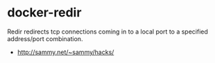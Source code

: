 # docker-redir

Redir redirects tcp connections coming in to a local port to a specified
address/port combination.

* http://sammy.net/~sammy/hacks/
